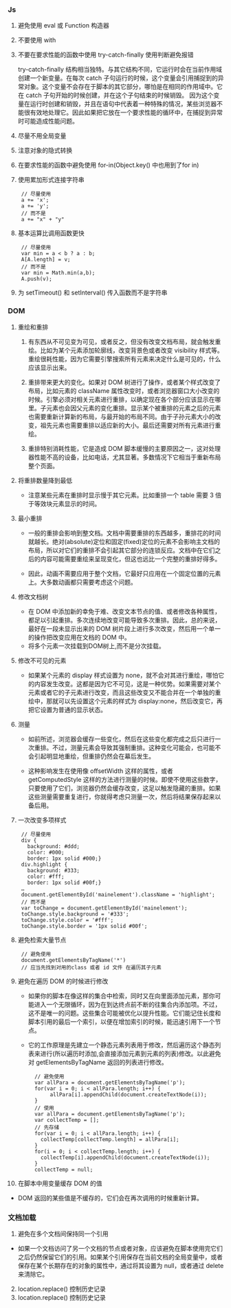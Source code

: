 
### Js
1. 避免使用 eval 或 Function 构造器
2. 不要使用 with
3. 不要在要求性能的函数中使用 try-catch-finally 使用判断避免报错

    try-catch-finally 结构相当独特。与其它结构不同，它运行时会在当前作用域创建一个新变量。在每次 catch 子句运行的时候，这个变量会引用捕捉到的异常对象。这个变量不会存在于脚本的其它部分，哪怕是在相同的作用域中。它在 catch 子句开始的时候创建，并在这个子句结束的时候销毁。
    因为这个变量在运行时创建和销毁，并且在语句中代表着一种特殊的情况，某些浏览器不能很有效地处理它。因此如果把它放在一个要求性能的循环中，在捕捉到异常时可能造成性能问题。
4. 尽量不用全局变量
5. 注意对象的隐式转换
6. 在要求性能的函数中避免使用 for-in(Object.key() 中也用到了for in)
7. 使用累加形式连接字符串

        // 尽量使用
        a += 'x';
        a += 'y';
        // 而不是
        a += "x" + "y"
8. 基本运算比调用函数更快

        // 尽量使用
        var min = a < b ? a : b;
        A[A.length] = v;
        // 而不是
        var min = Math.min(a,b);
        A.push(v);
9. 为 setTimeout() 和 setInterval() 传入函数而不是字符串


### DOM
1. 重绘和重排

    1. 有东西从不可见变为可见，或者反之，但没有改变文档布局，就会触发重绘。比如为某个元素添加轮廓线，改变背景色或者改变 visibility 样式等。重绘很耗性能，因为它需要引擎搜索所有元素来决定什么是可见的，什么应该显示出来。

    2. 重排带来更大的变化。如果对 DOM 树进行了操作，或者某个样式改变了布局，比如元素的 className 属性改变时，或者浏览器窗口大小改变的时候。引擎必须对相关元素进行重排，以确定现在各个部分应该显示在哪里。子元素也会因父元素的变化重排。显示某个被重排的元素之后的元素也需要重新计算新的布局，与最开始的布局不同。由于子孙元素大小的改变，祖先元素也需要重排以适应新的大小。最后还需要对所有元素进行重绘。

    3. 重排特别消耗性能，它是造成 DOM 脚本缓慢的主要原因之一，这对处理器性能不高的设备，比如电话，尤其显著。多数情况下它相当于重新布局整个页面。

2. 将重排数量降到最低

   * 注意某些元素在重排时显示慢于其它元素。比如重排一个 table 需要 3 倍于等效块元素显示的时间。

3. 最小重排
    * 一般的重排会影响到整文档。文档中需要重排的东西越多，重排花的时间就越长。绝对(absolute)定位和固定(fixed)定位的元素不会影响主文档的布局，所以对它们的重排不会引起其它部分的连锁反应。文档中在它们之后的内容可能需要重绘来呈现变化，但这也远比一个完整的重排好得多。

    *  因此，动画不需要应用于整个文档，它最好只应用在一个固定位置的元素上。大多数动画都只需要考虑这个问题。

4. 修改文档树
    * 在 DOM 中添加新的幸免于难、改变文本节点的值、或者修改各种属性，都足以引起重排。多次连续地改变可能导致多次重排。因此，总的来说，最好在一段未显示出来的 DOM 树片段上进行多次改变，然后用一个单一的操作把改变应用在文档的 DOM 中。
    * 将多个元素一次挂载到DOM树上,而不是分次挂载。
5. 修改不可见的元素
    * 如果某个元素的 display 样式设置为 none，就不会对其进行重绘，哪怕它的内容发生改变。这都是因为它不可见，这是一种优势。如果需要对某个元素或者它的子元素进行改变，而且这些改变又不能合并在一个单独的重绘中，那就可以先设置这个元素的样式为 display:none，然后改变它，再把它设置为普通的显示状态。

6. 测量
    * 如前所述，浏览器会缓存一些变化，然后在这些变化都完成之后只进行一次重排。不过，测量元素会导致其强制重排。这种变化可能会，也可能不会引起明显地重绘，但重排仍然会在幕后发生。

    * 这种影响发生在使用像 offsetWidth 这样的属性，或者 getComputedStyle 这样的方法进行测量的时候。即使不使用这些数字，只要使用了它们，浏览器仍然会缓存改变，这足以触发隐藏的重排。如果这些测量需要重复进行，你就得考虑只测量一次，然后将结果保存起来以备后用。


7. 一次改变多项样式

        // 尽量使用
        div {
          background: #ddd;
          color: #000;
          border: 1px solid #000;}
        div.highlight {
          background: #333;
          color: #fff;
          border: 1px solid #00f;}
        …
        document.getElementById('mainelement').className = 'highlight';
        // 而不是
        var toChange = document.getElementById('mainelement');
        toChange.style.background = '#333';
        toChange.style.color = '#fff';
        toChange.style.border = '1px solid #00f';

8. 避免检索大量节点

        // 避免使用
        document.getElementsByTagName('*')
        // 应当先找到对用的class 或者 id 文件 在遍历其子元素

9. 避免在遍历 DOM 的时候进行修改

    * 如果你的脚本在像这样的集合中检索，同时又在向里面添加元素，那你可能进入一个无限循环，因为在到达终点前不断的往集合内添加项。不过，这不是唯一的问题。这些集合可能被优化以提升性能。它们能记住长度和脚本引用的最后一个索引，以便在增加索引的时候，能迅速引用下一个节点。

    * 它的工作原理是先建立一个静态元素列表用于修改，然后遍历这个静态列表来进行(所以遍历时添加,会直接添加元素到元素的列表)修改。以此避免对 getElementsByTagName 返回的列表进行修改。

            // 避免使用
            var allPara = document.getElementsByTagName('p');
            for(var i = 0; i < allPara.length; i++) {
                 allPara[i].appendChild(document.createTextNode(i));
            }
            // 使用
            var allPara = document.getElementsByTagName('p');
            var collectTemp = [];
            // 先存储
            for(var i = 0; i < allPara.length; i++) {
              collectTemp[collectTemp.length] = allPara[i];
            }
            for(i = 0; i < collectTemp.length; i++) {
              collectTemp[i].appendChild(document.createTextNode(i));
            }
            collectTemp = null;
10. 在脚本中用变量缓存 DOM 的值
 * DOM 返回的某些值是不缓存的，它们会在再次调用的时候重新计算。

### 文档加载
1. 避免在多个文档间保持同一个引用
  *  如果一个文档访问了另一个文档的节点或者对象，应该避免在脚本使用完它们之后仍然保留它们的引用。如果某个引用保存在当前文档的全局变量中，或者保存在某个长期存在的对象的属性中，通过将其设置为 null，或者通过 delete 来清除它。

2. location.replace() 控制历史记录
2. location.replace() 控制历史记录
